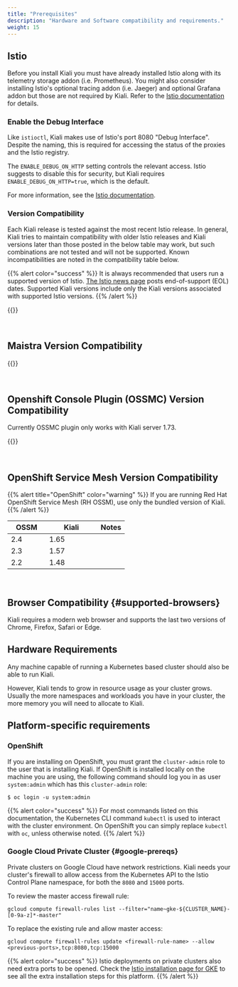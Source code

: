 ```yaml
---
title: "Prerequisites"
description: "Hardware and Software compatibility and requirements."
weight: 15
---
```


## Istio

Before you install Kiali you must have already installed Istio along with its
telemetry storage addon (i.e. Prometheus). You might also consider installing
Istio's optional tracing addon (i.e. Jaeger) and optional Grafana addon but
those are not required by Kiali. Refer to the
[Istio documentation](https://istio.io/docs/setup/getting-started) for details.

### Enable the Debug Interface

Like `istioctl`, Kiali makes use of Istio's port 8080 "Debug Interface". Despite the naming, this is required for accessing the status of the proxies
and the Istio registry.

The `ENABLE_DEBUG_ON_HTTP` setting controls the relevant access. Istio suggests to disable this for security, but Kiali requires `ENABLE_DEBUG_ON_HTTP=true`,
which is the default.

For more information, see the [Istio documentation](https://istio.io/latest/docs/ops/best-practices/security/#control-plane).

### Version Compatibility

Each Kiali release is tested against the most recent Istio release. In general,
Kiali tries to maintain compatibility with older Istio releases and Kiali
versions later than those posted in the below table may work, but such
combinations are not tested and will not be supported. Known incompatibilities
are noted in the compatibility table below.

{{% alert color="success" %}}
It is always recommended that users run a supported version of Istio.
[The Istio news page](https://istio.io/news/) posts end-of-support (EOL)
dates. Supported Kiali versions include only the Kiali versions associated with
supported Istio versions.
{{% /alert %}}

{{<compat-table-istio>}}

<br />

## Maistra Version Compatibility

{{<compat-table-maistra>}}

<br />

## Openshift Console Plugin (OSSMC) Version Compatibility

Currently OSSMC plugin only works with Kiali server 1.73.

{{<compat-table-ossmc>}}

<br />

## OpenShift Service Mesh Version Compatibility

{{% alert title="OpenShift" color="warning" %}}
If you are running Red Hat OpenShift Service Mesh (RH OSSM), use only the bundled version of Kiali.
{{% /alert %}}

| <div style="width:70px">OSSM</div> | <div style="width:100px">Kiali</div> | Notes |
| ---------------------------------- | ------------------------------------ | ----- |
| 2.4                                | 1.65                                 |       |
| 2.3                                | 1.57                                 |       |
| 2.2                                | 1.48                                 |       |

<br />

## Browser Compatibility {#supported-browsers}

Kiali requires a modern web browser and supports the last two versions of Chrome, Firefox, Safari or Edge.

## Hardware Requirements

Any machine capable of running a Kubernetes based cluster should also be able
to run Kiali.

However, Kiali tends to grow in resource usage as your cluster grows. Usually
the more namespaces and workloads you have in your cluster, the more memory you
will need to allocate to Kiali.

## Platform-specific requirements

### OpenShift

If you are installing on OpenShift, you must grant the `cluster-admin` role to the user that is installing Kiali. If OpenShift is installed locally on the machine you are using, the following command should log you in as user `system:admin` which has this `cluster-admin` role:

```
$ oc login -u system:admin
```

{{% alert color="success" %}}
For most commands listed on this documentation, the Kubernetes CLI command `kubectl` is used to interact with the cluster environment. On OpenShift you can simply replace `kubectl` with `oc`, unless otherwise noted.
{{% /alert %}}

### Google Cloud Private Cluster {#google-prereqs}

Private clusters on Google Cloud have network restrictions. Kiali needs your cluster's firewall to allow access from the Kubernetes API to the Istio Control Plane namespace, for both the `8080` and `15000` ports.

To review the master access firewall rule:

```
gcloud compute firewall-rules list --filter="name~gke-${CLUSTER_NAME}-[0-9a-z]*-master"
```

To replace the existing rule and allow master access:

```
gcloud compute firewall-rules update <firewall-rule-name> --allow <previous-ports>,tcp:8080,tcp:15000
```

{{% alert color="success" %}}
Istio deployments on private clusters also need extra ports to be opened. Check the [Istio installation page for GKE](https://istio.io/latest/docs/setup/platform-setup/gke/) to see all the extra installation steps for this platform.
{{% /alert %}}
